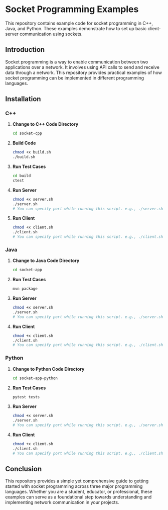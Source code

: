 # Socket Programming Examples

This repository contains example code for socket programming in C++, Java, and Python. These examples demonstrate how to set up basic client-server communication using sockets.

## Introduction

Socket programming is a way to enable communication between two applications over a network. It involves using API calls to send and receive data through a network. This repository provides practical examples of how socket programming can be implemented in different programming languages.

## Installation

### C++

1. **Change to C++ Code Directory**

    ```bash
    cd socket-cpp
    ```

2. **Build Code**

    ```bash
    chmod +x build.sh
    ./build.sh
    ```

3. **Run Test Cases**

    ```bash
    cd build
    ctest
    ```

4. **Run Server**

    ```bash
    chmod +x server.sh
    ./server.sh
    # You can specify port while running this script. e.g., ./server.sh 9001
    ```

5. **Run Client**

    ```bash
    chmod +x client.sh
    ./client.sh
    # You can specify port while running this script. e.g., ./client.sh 9001
    ```

### Java

1. **Change to Java Code Directory**

    ```bash
    cd socket-app
    ```

2. **Run Test Cases**

    ```bash
    mvn package
    ```

3. **Run Server**

    ```bash
    chmod +x server.sh
    ./server.sh
    # You can specify port while running this script. e.g., ./server.sh 9001
    ```

4. **Run Client**

    ```bash
    chmod +x client.sh
    ./client.sh
    # You can specify port while running this script. e.g., ./client.sh 9001
    ```

### Python

1. **Change to Python Code Directory**

    ```bash
    cd socket-app-python
    ```

2. **Run Test Cases**

    ```bash
    pytest tests
    ```

3. **Run Server**

    ```bash
    chmod +x server.sh
    ./server.sh
    # You can specify port while running this script. e.g., ./server.sh 9001
    ```

4. **Run Client**

    ```bash
    chmod +x client.sh
    ./client.sh
    # You can specify port while running this script. e.g., ./client.sh 9001
    ```

## Conclusion

This repository provides a simple yet comprehensive guide to getting started with socket programming across three major programming languages. Whether you are a student, educator, or professional, these examples can serve as a foundational step towards understanding and implementing network communication in your projects.
